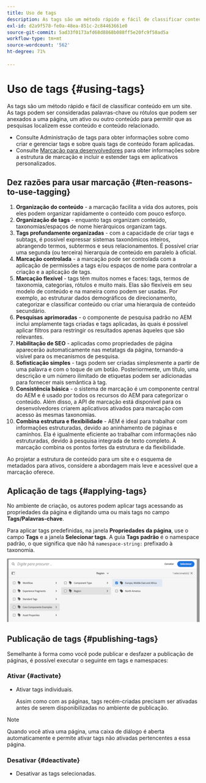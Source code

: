 ```yaml
---
title: Uso de tags
description: As tags são um método rápido e fácil de classificar conteúdo em um site
exl-id: d2a9f578-fe0a-48ea-851c-2c84463661e0
source-git-commit: 5ad33f0173afd68d8868b088ff5e20fc9f58ad5a
workflow-type: tm+mt
source-wordcount: '562'
ht-degree: 71%

---
```


# Uso de tags   {#using-tags}

As tags são um método rápido e fácil de classificar conteúdo em um site. As tags podem ser consideradas palavras-chave ou rótulos que podem ser anexados a uma página, um ativo ou outro conteúdo para permitir que as pesquisas localizem esse conteúdo e conteúdo relacionado.

* Consulte Administração de tags para obter informações sobre como criar e gerenciar tags e sobre quais tags de conteúdo foram aplicadas. <!-- See [Administering Tags](/help/sites-administering/tags.md) for information about creating and managing tags, and to which content tags have been applied.-->
* Consulte [Marcação para desenvolvedores](/help/implementing/developing/introduction/tagging-framework.md) para obter informações sobre a estrutura de marcação e incluir e estender tags em aplicativos personalizados.

## Dez razões para usar marcação {#ten-reasons-to-use-tagging}

1. **Organização do conteúdo** - a marcação facilita a vida dos autores, pois eles podem organizar rapidamente o conteúdo com pouco esforço.
1. **Organização de tags** - enquanto tags organizam conteúdo, taxonomias/espaços de nome hierárquicos organizam tags.
1. **Tags profundamente organizadas** - com a capacidade de criar tags e subtags, é possível expressar sistemas taxonômicos inteiros, abrangendo termos, subtermos e seus relacionamentos. É possível criar uma segunda (ou terceira) hierarquia de conteúdo em paralelo à oficial.
1. **Marcação controlada** - a marcação pode ser controlada com a aplicação de permissões a tags e/ou espaços de nome para controlar a criação e a aplicação de tags.
1. **Marcação flexível** - tags têm muitos nomes e faces: tags, termos de taxonomia, categorias, rótulos e muito mais. Elas são flexíveis em seu modelo de conteúdo e na maneira como podem ser usadas. Por exemplo, ao estruturar dados demográficos de direcionamento, categorizar e classificar conteúdo ou criar uma hierarquia de conteúdo secundário.
1. **Pesquisas aprimoradas** - o componente de pesquisa padrão no AEM inclui amplamente tags criadas e tags aplicadas, às quais é possível aplicar filtros para restringir os resultados apenas àqueles que são relevantes.
1. **Habilitação de SEO** - aplicadas como propriedades de página aparecerão automaticamente nas metatags da página, tornando-a visível para os mecanismos de pesquisa.
1. **Sofisticação simples** - tags podem ser criadas simplesmente a partir de uma palavra e com o toque de um botão. Posteriormente, um título, uma descrição e um número ilimitado de etiquetas podem ser adicionadas para fornecer mais semântica à tag.
1. **Consistência básica** - o sistema de marcação é um componente central do AEM e é usado por todos os recursos do AEM para categorizar o conteúdo. Além disso, a API de marcação está disponível para os desenvolvedores criarem aplicativos ativados para marcação com acesso às mesmas taxonomias.
1. **Combina estrutura e flexibilidade** - AEM é ideal para trabalhar com informações estruturadas, devido ao aninhamento de páginas e caminhos. Ela é igualmente eficiente ao trabalhar com informações não estruturadas, devido à pesquisa integrada de texto completo. A marcação combina os pontos fortes da estrutura e da flexibilidade.

Ao projetar a estrutura de conteúdo para um site e o esquema de metadados para ativos, considere a abordagem mais leve e acessível que a marcação oferece.

## Aplicação de tags   {#applying-tags}

No ambiente de criação, os autores podem aplicar tags acessando as propriedades da página e digitando uma ou mais tags no campo **Tags/Palavras-chave**.

Para aplicar tags predefinidas, na janela **Propriedades da página**, use o campo **Tags** e a janela **Selecionar tags**. A guia **Tags padrão** é o namespace padrão, o que significa que não há `namespace-string:` prefixado à taxonomia. <!-- To apply [pre-defined tags](/help/sites-administering/tags.md), in the **Page Properties** window use the **Tags** field and the **Select Tags** window.-->

![Selecionar várias tags](/help/sites-cloud/authoring/assets/tags-select.png)

## Publicação de tags {#publishing-tags}

Semelhante à forma como você pode publicar e desfazer a publicação de páginas, é possível executar o seguinte em tags e namespaces:

### Ativar {#activate}

* Ativar tags individuais.

  Assim como com as páginas, tags recém-criadas precisam ser ativadas antes de serem disponibilizadas no ambiente de publicação.

>[!NOTE]
>
>Quando você ativa uma página, uma caixa de diálogo é aberta automaticamente e permite ativar tags não ativadas pertencentes a essa página.

### Desativar {#deactivate}

* Desativar as tags selecionadas.
